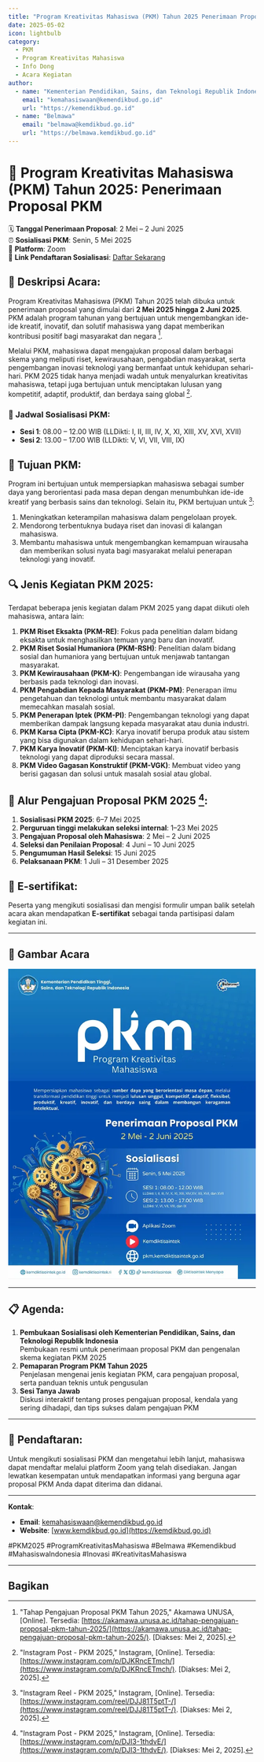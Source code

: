 ```yaml
---
title: "Program Kreativitas Mahasiswa (PKM) Tahun 2025 Penerimaan Proposal PKM"
date: 2025-05-02
icon: lightbulb
category:
  - PKM
  - Program Kreativitas Mahasiswa
  - Info Dong
  - Acara Kegiatan
author:
  - name: "Kementerian Pendidikan, Sains, dan Teknologi Republik Indonesia"
    email: "kemahasiswaan@kemendikbud.go.id"
    url: "https://kemendikbud.go.id"
  - name: "Belmawa"
    email: "belmawa@kemdikbud.go.id"
    url: "https://belmawa.kemdikbud.go.id"
---
```


# 🌟 Program Kreativitas Mahasiswa (PKM) Tahun 2025: Penerimaan Proposal PKM

🗓 **Tanggal Penerimaan Proposal**: 2 Mei – 2 Juni 2025  
⏰ **Sosialisasi PKM**: Senin, 5 Mei 2025  
📍 **Platform**: Zoom  
🔗 **Link Pendaftaran Sosialisasi**: [Daftar Sekarang](https://zoom.us/j/1234567890)  

## 📝 Deskripsi Acara:
Program Kreativitas Mahasiswa (PKM) Tahun 2025 telah dibuka untuk penerimaan proposal yang dimulai dari **2 Mei 2025 hingga 2 Juni 2025**. PKM adalah program tahunan yang bertujuan untuk mengembangkan ide-ide kreatif, inovatif, dan solutif mahasiswa yang dapat memberikan kontribusi positif bagi masyarakat dan negara [^1].

Melalui PKM, mahasiswa dapat mengajukan proposal dalam berbagai skema yang meliputi riset, kewirausahaan, pengabdian masyarakat, serta pengembangan inovasi teknologi yang bermanfaat untuk kehidupan sehari-hari. PKM 2025 tidak hanya menjadi wadah untuk menyalurkan kreativitas mahasiswa, tetapi juga bertujuan untuk menciptakan lulusan yang kompetitif, adaptif, produktif, dan berdaya saing global [^2].

### 📅 Jadwal Sosialisasi PKM:
- **Sesi 1**: 08.00 – 12.00 WIB (LLDikti: I, II, III, IV, X, XI, XIII, XV, XVI, XVII)
- **Sesi 2**: 13.00 – 17.00 WIB (LLDikti: V, VI, VII, VIII, IX)

## 🎯 Tujuan PKM:
Program ini bertujuan untuk mempersiapkan mahasiswa sebagai sumber daya yang berorientasi pada masa depan dengan menumbuhkan ide-ide kreatif yang berbasis sains dan teknologi. Selain itu, PKM bertujuan untuk [^3]:
1. Meningkatkan keterampilan mahasiswa dalam pengelolaan proyek.
2. Mendorong terbentuknya budaya riset dan inovasi di kalangan mahasiswa.
3. Membantu mahasiswa untuk mengembangkan kemampuan wirausaha dan memberikan solusi nyata bagi masyarakat melalui penerapan teknologi yang inovatif.

## 🔍 Jenis Kegiatan PKM 2025:
Terdapat beberapa jenis kegiatan dalam PKM 2025 yang dapat diikuti oleh mahasiswa, antara lain:
1. **PKM Riset Eksakta (PKM-RE)**: Fokus pada penelitian dalam bidang eksakta untuk menghasilkan temuan yang baru dan inovatif.
2. **PKM Riset Sosial Humaniora (PKM-RSH)**: Penelitian dalam bidang sosial dan humaniora yang bertujuan untuk menjawab tantangan masyarakat.
3. **PKM Kewirausahaan (PKM-K)**: Pengembangan ide wirausaha yang berbasis pada teknologi dan inovasi.
4. **PKM Pengabdian Kepada Masyarakat (PKM-PM)**: Penerapan ilmu pengetahuan dan teknologi untuk membantu masyarakat dalam memecahkan masalah sosial.
5. **PKM Penerapan Iptek (PKM-PI)**: Pengembangan teknologi yang dapat memberikan dampak langsung kepada masyarakat atau dunia industri.
6. **PKM Karsa Cipta (PKM-KC)**: Karya inovatif berupa produk atau sistem yang bisa digunakan dalam kehidupan sehari-hari.
7. **PKM Karya Inovatif (PKM-KI)**: Menciptakan karya inovatif berbasis teknologi yang dapat diproduksi secara massal.
8. **PKM Video Gagasan Konstruktif (PKM-VGK)**: Membuat video yang berisi gagasan dan solusi untuk masalah sosial atau global.

## 📅 Alur Pengajuan Proposal PKM 2025 [^4]:
1. **Sosialisasi PKM 2025**: 6–7 Mei 2025
2. **Perguruan tinggi melakukan seleksi internal**: 1–23 Mei 2025
3. **Pengajuan Proposal oleh Mahasiswa**: 2 Mei – 2 Juni 2025
4. **Seleksi dan Penilaian Proposal**: 4 Juni – 10 Juni 2025
5. **Pengumuman Hasil Seleksi**: 15 Juni 2025
6. **Pelaksanaan PKM**: 1 Juli – 31 Desember 2025

## 🎁 E-sertifikat:
Peserta yang mengikuti sosialisasi dan mengisi formulir umpan balik setelah acara akan mendapatkan **E-sertifikat** sebagai tanda partisipasi dalam kegiatan ini.

---

## 📸 Gambar Acara
![PKM 2025](./2025-05-02-acara-kegiatan-pkm/pkm-2025-poster.png)

---

## 📋 Agenda:
1. **Pembukaan Sosialisasi oleh Kementerian Pendidikan, Sains, dan Teknologi Republik Indonesia**  
   Pembukaan resmi untuk penerimaan proposal PKM dan pengenalan skema kegiatan PKM 2025
2. **Pemaparan Program PKM Tahun 2025**  
   Penjelasan mengenai jenis kegiatan PKM, cara pengajuan proposal, serta panduan teknis untuk pengusulan
3. **Sesi Tanya Jawab**  
   Diskusi interaktif tentang proses pengajuan proposal, kendala yang sering dihadapi, dan tips sukses dalam pengajuan PKM

---

## 🎉 Pendaftaran:
Untuk mengikuti sosialisasi PKM dan mengetahui lebih lanjut, mahasiswa dapat mendaftar melalui platform Zoom yang telah disediakan. Jangan lewatkan kesempatan untuk mendapatkan informasi yang berguna agar proposal PKM Anda dapat diterima dan didanai.

---

**Kontak**:  
- **Email**: [kemahasiswaan@kemendikbud.go.id](mailto:kemahasiswaan@kemendikbud.go.id)  
- **Website**: [www.kemdikbud.go.id](https://kemdikbud.go.id)

#PKM2025 #ProgramKreativitasMahasiswa #Belmawa #Kemendikbud #MahasiswaIndonesia #Inovasi #KreativitasMahasiswa

---

[^1]: "Tahap Pengajuan Proposal PKM Tahun 2025," Akamawa UNUSA, [Online]. Tersedia: [https://akamawa.unusa.ac.id/tahap-pengajuan-proposal-pkm-tahun-2025/](https://akamawa.unusa.ac.id/tahap-pengajuan-proposal-pkm-tahun-2025/). [Diakses: Mei 2, 2025].  
[^2]: "Instagram Post - PKM 2025," Instagram, [Online]. Tersedia: [https://www.instagram.com/p/DJKRncETmch/](https://www.instagram.com/p/DJKRncETmch/). [Diakses: Mei 2, 2025].  
[^3]: "Instagram Reel - PKM 2025," Instagram, [Online]. Tersedia: [https://www.instagram.com/reel/DJJ81T5ptT-/](https://www.instagram.com/reel/DJJ81T5ptT-/). [Diakses: Mei 2, 2025].  
[^4]: "Instagram Post - PKM 2025," Instagram, [Online]. Tersedia: [https://www.instagram.com/p/DJI3-1thdvE/](https://www.instagram.com/p/DJI3-1thdvE/). [Diakses: Mei 2, 2025].

## Bagikan
<Share colorful />
<GitContributors />
<GitChangelog />

